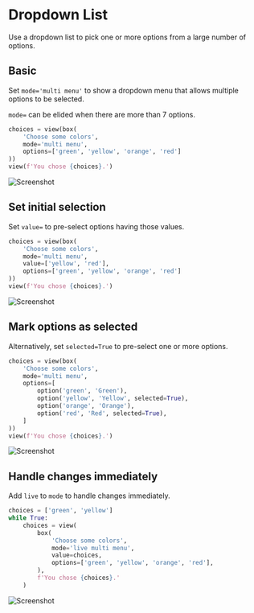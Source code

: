 # Dropdown List

Use a dropdown list to pick one or more options from a large number of options.

## Basic

Set `mode='multi menu'` to show a dropdown menu that allows multiple options to be selected.

`mode=` can be elided when there are more than 7 options.


```py
choices = view(box(
    'Choose some colors',
    mode='multi menu',
    options=['green', 'yellow', 'orange', 'red']
))
view(f'You chose {choices}.')
```


![Screenshot](assets/screenshots/multi_dropdown_basic.png)


## Set initial selection

Set `value=` to pre-select options having those values.


```py
choices = view(box(
    'Choose some colors',
    mode='multi menu',
    value=['yellow', 'red'],
    options=['green', 'yellow', 'orange', 'red']
))
view(f'You chose {choices}.')
```


![Screenshot](assets/screenshots/multi_dropdown_value.png)


## Mark options as selected

Alternatively, set `selected=True` to pre-select one or more options.


```py
choices = view(box(
    'Choose some colors',
    mode='multi menu',
    options=[
        option('green', 'Green'),
        option('yellow', 'Yellow', selected=True),
        option('orange', 'Orange'),
        option('red', 'Red', selected=True),
    ]
))
view(f'You chose {choices}.')
```


![Screenshot](assets/screenshots/multi_dropdown_selected.png)


## Handle changes immediately

Add `live` to `mode` to handle changes immediately.


```py
choices = ['green', 'yellow']
while True:
    choices = view(
        box(
            'Choose some colors',
            mode='live multi menu',
            value=choices,
            options=['green', 'yellow', 'orange', 'red'],
        ),
        f'You chose {choices}.'
    )
```


![Screenshot](assets/screenshots/multi_dropdown_live.png)
